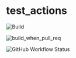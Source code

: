 # test_actions

![Build](https://github.com/Dharmilpatel/test_actions/workflows/Build/badge.svg?branch=master&event=push)

![build_when_pull_req](https://github.com/Dharmilpatel/test_actions/workflows/build_when_pull_req/badge.svg?branch=test_pull&event=pull_request)

![GitHub Workflow Status](https://img.shields.io/github/workflow/status/Dharmilpatel/test_actions/Build?style=for-the-badge)